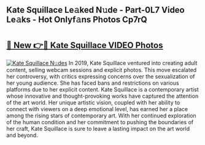 ## Kate Squillace Le𝚊ked N𝚞de - Part-0L7 Video Le𝚊ks - Hot Onlyf𝚊ns Photos Cp7rQ

# <h2><a href="http://ac1192.deff.icu/?id=Kate+Squillace">🔗 New 👉🔴 Kate Squillace VIDEO Photos</a></h2>

[![Kate Squillace N𝚞des](https://i.imgur.com/rIISA9y.gif)](http://ac1192.deff.icu/?id=Kate+Squillace)
In 2019, Kate Squillace ventured into creating adult content, selling webcam sessions and explicit photos. This move escalated her controversy, with critics expressing concerns over the sexualization of her young audience. She has faced bans and restrictions on various platforms due to her explicit content. Kate Squillace is a contemporary artist whose innovative and thought-provoking works have captured the attention of the art world. Her unique artistic vision, coupled with her ability to connect with viewers on a deep emotional level, has earned her a place among the rising stars of contemporary art. With her continued exploration of the human condition and her commitment to pushing the boundaries of her craft, Kate Squillace is sure to leave a lasting impact on the art world and beyond.
